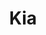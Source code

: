 ---
layout: credit-info
category: credits
headerstatus: shrunk-header
title: Kia
identity: kia
credits_weight: 7
image_cover: /assets/img/credits-grid/kia.jpg
image_social: /assets/img/credits-grid/opengraph/kia.jpg
role: Composer
credit_type: Short Film
imdb: http://www.imdb.com/title/tt4452766
audio_sample: assets/media/kia_60s
soundcloud: https://w.soundcloud.com/player/?url=https%3A//api.soundcloud.com/playlists/111464707&amp;auto_play=false&amp;hide_related=false&amp;show_comments=false&amp;show_user=false&amp;show_reposts=false&amp;visual=false
genre: Drama
director: Arya Moghaddam
writers: Brennan Gilpatrick, Arya Moghaddam
synopsis: While attending his first day of school on September 11, 2001, a young Iranian boy named Kia becomes the unwilling symbol of everything his classmates fear.
---